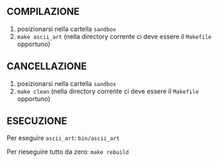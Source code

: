 ## COMPILAZIONE

1. posizionarsi nella cartella `sandbox`
2. `make ascii_art` (nella directory corrente ci deve essere il `Makefile` opportuno)

## CANCELLAZIONE

1. posizionarsi nella cartella `sandbox`
2. `make clean` (nella directory corrente ci deve essere il `Makefile` opportuno)

## ESECUZIONE

Per eseguire `ascii_art`: `bin/ascii_art`

Per rieseguire tutto da zero: `make rebuild`